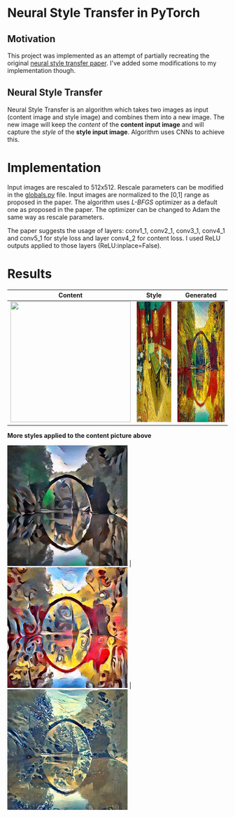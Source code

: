# Neural Style Transfer in PyTorch

## Motivation
This project was implemented as an attempt of partially recreating the original [neural style transfer paper](https://arxiv.org/pdf/1508.06576.pdf). I've added some modifications to my implementation though.

## Neural Style Transfer
Neural Style Transfer is an algorithm which takes two images as input (content image and style image) and combines them into a new image. The new image will keep the *content* of the **content input image** and will capture the *style* of the **style input image**. Algorithm uses CNNs to achieve this.

# Implementation 
Input images are rescaled to 512x512. Rescale parameters can be modified in the [globals.py](utils/globals.py) file. Input images are normalized to the [0,1] range as proposed in the paper. The algorithm uses *L-BFGS* optimizer as a default one as proposed in the paper. The optimizer can be changed to Adam the same way as rescale parameters.

The paper suggests the usage of layers: conv1_1, conv2_1, conv3_1, conv4_1 and conv5_1 for style loss and layer conv4_2 for content loss. I used ReLU outputs applied to those layers (ReLU:inplace=False). 

# Results

| Content    | Style    | Generated    |
:-----------:|:--------:|:-------------:
<img src="images/content/green_bridge.jpg" width="275" height="275">   | <img src="images/style/vg_la_cafe.jpg" width="275" height="275"> | <img src="output/green_bridge{1e+00}+vg_la_cafe{1e+06}+opt_lbfgs+it_500.png" width="275" height="275">


**More styles applied to the content picture above**

<img src="output/green_bridge{1e+00}+udnie{1e+06}+opt_lbfgs+it_500.png" width="275" height="275">   | <img src="output/green_bridge{1e+00}+candy{1e+06}+opt_lbfgs+it_500.png" width="275" height="275">   | <img src="output/green_bridge{1e+00}+wave{1e+06}+opt_lbfgs+it_500.png" width="275" height="275">


